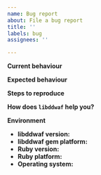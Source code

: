```yaml
---
name: Bug report
about: File a bug report
title: ''
labels: bug
assignees: ''

---
```


**Current behaviour**
<!-- What is be happening. -->

**Expected behaviour**
<!-- What should be happening. -->

**Steps to reproduce**
<!--
  How can we reproduce this issue in order to diagnose it?
  Code snippets, log messages, screenshots and sample apps are encouraged!
-->

**How does `libddwaf` help you?**
<!-- Optionally, tell us why and how you're using ddtrace, and what your overall experience with it is! -->

**Environment**

* **libddwaf version:**
* **libddwaf gem platform:**
* **Ruby version:**
* **Ruby platform:**
* **Operating system:**

